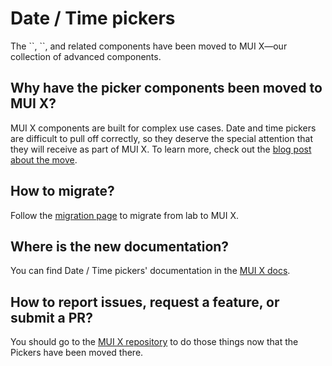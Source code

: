 # Date / Time pickers

<p class="description">The `<DatePicker>`, `<TimePicker>`, and related components have been moved to MUI X—our collection of advanced components.</p>

## Why have the picker components been moved to MUI X?

MUI X components are built for complex use cases. Date and time pickers are difficult to pull off correctly, so they deserve the special attention that they will receive as part of MUI X. To learn more, check out the [blog post about the move](/blog/lab-pickers-to-mui-x/).

## How to migrate?

Follow the [migration page](/x/react-date-pickers/migration/) to migrate from lab to MUI X.

## Where is the new documentation?

You can find Date / Time pickers' documentation in the [MUI X docs](/x/react-date-pickers/).

## How to report issues, request a feature, or submit a PR?

You should go to the [MUI X repository](https://github.com/mui/mui-x) to do those things now that the Pickers have been moved there.
